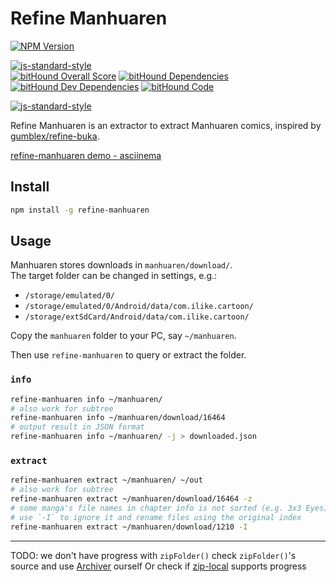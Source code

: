 # Refine Manhuaren

[![NPM Version][npm-image]][npm-url]
<!-- [![Linux Build][travis-image]][travis-url] -->
<!-- [![Windows Build][appveyor-image]][appveyor-url] -->
[![js-standard-style](https://img.shields.io/badge/code%20style-standard-brightgreen.svg)](http://standardjs.com/)  
[![bitHound Overall Score][bithound-image]][bithound-url]
[![bitHound Dependencies][bithound-dep-image]][bithound-dep-url]
[![bitHound Dev Dependencies][bithound-devdep-image]][bithound-dep-url]
[![bitHound Code][bithound-code-image]][bithound-url]

[npm-image]: https://img.shields.io/npm/v/refine-manhuaren.svg
[npm-url]: https://npmjs.org/package/refine-manhuaren
[travis-image]: https://img.shields.io/travis/leesei/refine-manhuaren.svg?label=linux
[travis-url]: https://travis-ci.org/leesei/refine-manhuaren
[appveyor-image]: https://img.shields.io/appveyor/ci/leesei/refine-manhuaren/master.svg?label=windows
[appveyor-url]: https://ci.appveyor.com/project/leesei/refine-manhuaren
[bithound-image]: https://www.bithound.io/github/leesei/refine-manhuaren/badges/score.svg
[bithound-url]: https://www.bithound.io/github/leesei/refine-manhuaren
[bithound-dep-image]: https://www.bithound.io/github/leesei/refine-manhuaren/badges/dependencies.svg
[bithound-devdep-image]: https://www.bithound.io/github/leesei/refine-manhuaren/badges/devDependencies.svg
[bithound-dep-url]: https://www.bithound.io/github/leesei/refine-manhuaren/master/dependencies/npm
[bithound-code-image]: https://www.bithound.io/github/leesei/refine-manhuaren/badges/code.svg

[![js-standard-style](https://cdn.rawgit.com/feross/standard/master/badge.svg)](https://github.com/feross/standard)

Refine Manhuaren is an extractor to extract Manhuaren comics, inspired by [gumblex/refine-buka](https://github.com/gumblex/refine-buka).

[refine-manhuaren demo - asciinema](https://asciinema.org/a/0xgvk0zunojm49g4i6qr6ks6z)

## Install

```sh
npm install -g refine-manhuaren
```

## Usage

Manhuaren stores downloads in `manhuaren/download/`.  
The target folder can be changed in settings, e.g.:
- `/storage/emulated/0/`
- `/storage/emulated/0/Android/data/com.ilike.cartoon/`
- `/storage/extSdCard/Android/data/com.ilike.cartoon/`

Copy the `manhuaren` folder to your PC, say `~/manhuaren`.

Then use `refine-manhuaren` to query or extract the folder.

### `info`

```sh
refine-manhuaren info ~/manhuaren/
# also work for subtree
refine-manhuaren info ~/manhuaren/download/16464
# output result in JSON format
refine-manhuaren info ~/manhuaren/ -j > downloaded.json
```

### `extract`

```sh
refine-manhuaren extract ~/manhuaren/ ~/out
# also work for subtree
refine-manhuaren extract ~/manhuaren/download/16464 -z
# some manga's file names in chapter info is not sorted (e.g. 3x3 Eyes)
# use `-I` to ignore it and rename files using the original index
refine-manhuaren extract ~/manhuaren/download/1210 -I
```

---

TODO:
we don't have progress with `zipFolder()`
check `zipFolder()`'s source and use [Archiver](http://archiverjs.com/docs/) ourself
Or check if [zip-local](https://github.com/Mostafa-Samir/zip-local) supports progress

